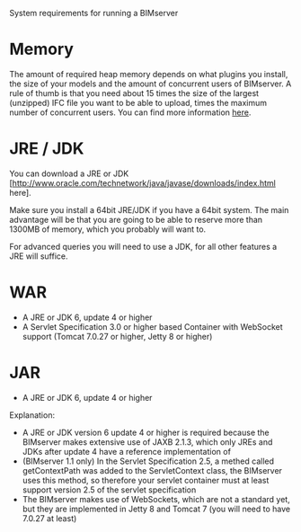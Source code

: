 System requirements for running a BIMserver

# Memory

The amount of required heap memory depends on what plugins you install, the size of your models and the amount of concurrent users of BIMserver. A rule of thumb is that you need about 15 times the size of the largest (unzipped) IFC file you want to be able to upload, times the maximum number of concurrent users. You can find more information [here](Memory).

# JRE / JDK

You can download a JRE or JDK [http://www.oracle.com/technetwork/java/javase/downloads/index.html here].

Make sure you install a 64bit JRE/JDK if you have a 64bit system. The main advantage will be that you are going to be able to reserve more than 1300MB of memory, which you probably will want to.

For advanced queries you will need to use a JDK, for all other features a JRE will suffice.

# WAR

  * A JRE or JDK 6, update 4 or higher
  * A Servlet Specification 3.0 or higher based Container with WebSocket support (Tomcat 7.0.27 or higher, Jetty 8 or higher)

# JAR
  * A JRE or JDK 6, update 4 or higher

Explanation:
  * A JRE or JDK version 6 update 4 or higher is required because the BIMserver makes extensive use of JAXB 2.1.3, which only JREs and JDKs after update 4 have a reference implementation of
  * (BIMserver 1.1 only) In the Servlet Specification 2.5, a methed called getContextPath was added to the ServletContext class, the BIMserver uses this method, so therefore your servlet container must at least support version 2.5 of the servlet specification
  * The BIMserver makes use of WebSockets, which are not a standard yet, but they are implemented in Jetty 8 and Tomcat 7 (you will need to have 7.0.27 at least)